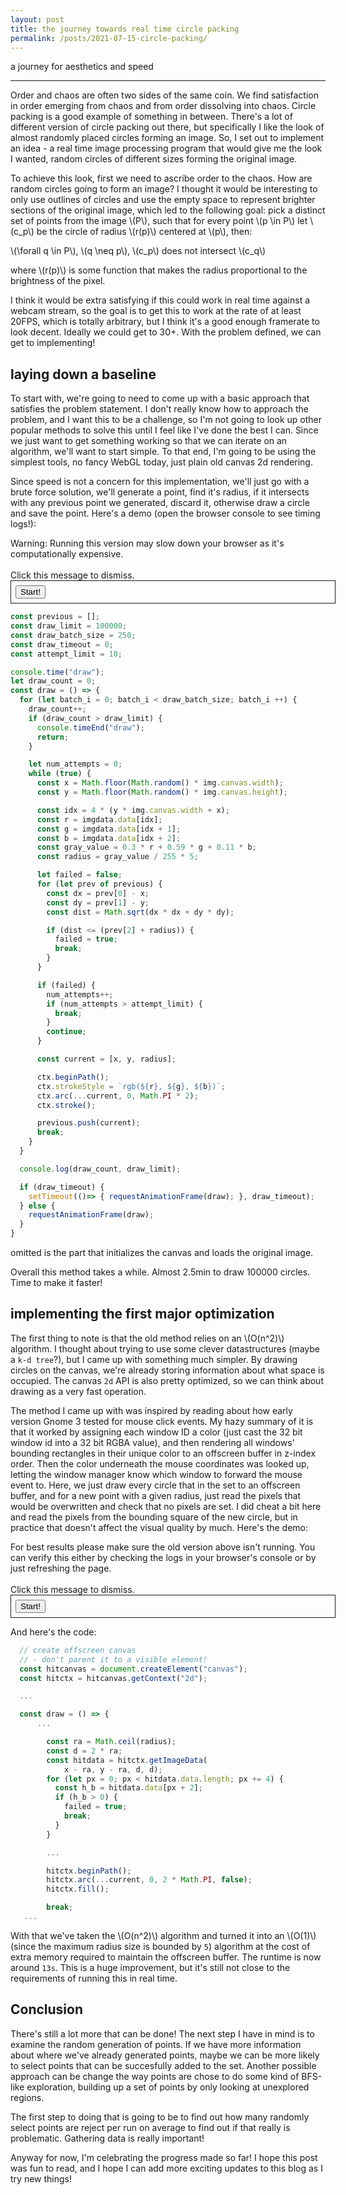 ```yaml
---
layout: post
title: the journey towards real time circle packing
permalink: /posts/2021-07-15-circle-packing/
---
```


a journey for aesthetics and speed

---

<link rel="stylesheet" href="{{ '/static/pi_digits/style.css' | relative_url }}">
<style>
canvas {
width: 100%;
}
</style>
<script src="{{ '/static/circle_packing/post.js' | relative_url }}" type="text/javascript"></script>

Order and chaos are often two sides of the same coin. We find satisfaction in
order emerging from chaos and from order dissolving into chaos. Circle packing
is a good example of something in between. There's a lot of different version of
circle packing out there, but specifically I like the look of almost randomly
placed circles forming an image. So, I set out to implement an idea - a real
time image processing program that would give me the look I wanted, random
circles of different sizes forming the original image.

To achieve this look, first we need to ascribe order to the chaos. How are
random circles going to form an image? I thought it would be interesting to only
use outlines of circles and use the empty space to represent brighter sections
of the original image, which led to the following goal: pick a distinct set of
points from the image  \\(P\\), such that for every point \\(p \in P\\) let
\\(c_p\\) be the circle of radius \\(r(p)\\) centered at \\(p\\), then:

\\(\forall q \in P\\), \\(q \neq p\\),  \\(c_p\\) does not intersect \\(c_q\\)

where \\(r(p)\\) is some function that makes the radius proportional to the
brightness of the pixel.

I think it would be extra satisfying if this could work in real time against a
webcam stream, so the goal is to get this to work at the rate of at least 20FPS,
which is totally arbitrary, but I think it's a good enough framerate to look
decent. Ideally we could get to 30+. With the problem defined, we can get to
implementing!

<script src="{{ '/static/circle_packing/common.js' | relative_url }}" type="text/javascript"></script>

## laying down a baseline

<script>
const img_path = "{{ '/static/circle_packing/image.jpeg' | relative_url }}";
</script>
<script src="{{ '/static/circle_packing/ver0/script.js' | relative_url }}" type="text/javascript"></script>

To start with, we're going to need to come up with a basic approach that
satisfies the problem statement. I don't really know how to approach the
problem, and I want this to be a challenge, so I'm not going to look up other
popular methods to solve this until I feel like I've done the best I can. Since
we just want to get something working so that we can iterate on an algorithm,
we'll want to start simple. To that end, I'm going to be using the simplest
tools, no fancy WebGL today, just plain old canvas 2d rendering.

Since speed is not a concern for this implementation, we'll just go with a brute
force solution, we'll generate a point, find it's radius, if it intersects with
any previous point we generated, discard it, otherwise draw a circle and save
the point. Here's a demo (open the browser console to see timing logs!):

<div class="isa_error" onclick="(() => { fadeOutEl(this); })()">
Warning: Running this version may slow down your browser as it's computationally
expensive.
<br><br>
Click this message to dismiss.
</div>


<div id="container0" style="width: 100%; border: solid 1px; padding: 0.5em;">
<button id="start0">Start!</button>
</div>
<script>
document.addEventListener("DOMContentLoaded", function() {
const btn0 = document.getElementById("start0");
btn0.onclick = () => {
ver0_main(document.getElementById("container0"), img_path);
};
});
</script>


```js
const previous = [];
const draw_limit = 100000;
const draw_batch_size = 250;
const draw_timeout = 0;
const attempt_limit = 10;

console.time("draw");
let draw_count = 0;
const draw = () => {
  for (let batch_i = 0; batch_i < draw_batch_size; batch_i ++) {
    draw_count++;
    if (draw_count > draw_limit) {
      console.timeEnd("draw");
      return;
    }

    let num_attempts = 0;
    while (true) {
      const x = Math.floor(Math.random() * img.canvas.width);
      const y = Math.floor(Math.random() * img.canvas.height);

      const idx = 4 * (y * img.canvas.width + x);
      const r = imgdata.data[idx];
      const g = imgdata.data[idx + 1];
      const b = imgdata.data[idx + 2];
      const gray_value = 0.3 * r + 0.59 * g + 0.11 * b;
      const radius = gray_value / 255 * 5;

      let failed = false;
      for (let prev of previous) {
        const dx = prev[0] - x;
        const dy = prev[1] - y;
        const dist = Math.sqrt(dx * dx + dy * dy);

        if (dist <= (prev[2] + radius)) {
          failed = true;
          break;
        }
      }

      if (failed) {
        num_attempts++;
        if (num_attempts > attempt_limit) {
          break;
        }
        continue;
      }

      const current = [x, y, radius];

      ctx.beginPath();
      ctx.strokeStyle = `rgb(${r}, ${g}, ${b})`;
      ctx.arc(...current, 0, Math.PI * 2);
      ctx.stroke();

      previous.push(current);
      break;
    }
  }

  console.log(draw_count, draw_limit);

  if (draw_timeout) {
    setTimeout(()=> { requestAnimationFrame(draw); }, draw_timeout);
  } else {
    requestAnimationFrame(draw);
  }
}
```

omitted is the part that initializes the canvas and loads the original image.

Overall this method takes a while. Almost 2.5min to draw 100000 circles. Time to
make it faster!

## implementing the first major optimization

<script src="{{ '/static/circle_packing/ver1/script.js' | relative_url }}" type="text/javascript"></script>

The first thing to note is that the old method relies on an \\(O(n^2)\\)
algorithm. I thought about trying to use some clever datastructures (maybe a
`k-d tree`?), but I came up with something much simpler. By drawing circles on
the canvas, we're already storing information about what space is occupied. The
canvas `2d` API is also pretty optimized, so we can think about drawing as a
very fast operation.

The method I came up with was inspired by reading about how early version Gnome
3 tested for mouse click events. My hazy summary of it is that it worked by
assigning each window ID a color (just cast the 32 bit window id into a 32 bit
RGBA value), and then rendering all windows' bounding rectangles in their unique
color to an offscreen buffer in z-index order. Then the color underneath the
mouse coordinates was looked up, letting the window manager know which window to
forward the mouse event to. Here, we just draw every circle that in the set to
an offscreen buffer, and for a new point with a given radius, just read the
pixels that would be overwritten and check that no pixels are set. I did cheat a
bit here and read the pixels from the bounding square of the new circle, but in
practice that doesn't affect the visual quality by much. Here's the demo:

<div class="isa_error" onclick="(() => { fadeOutEl(this); })()">
For best results please make sure the old version above isn't running. You can
verify this either by checking the logs in your browser's console or by just
refreshing the page.
<br><br>
Click this message to dismiss.
</div>

<div id="container1" style="width: 100%; border: solid 1px; padding: 0.5em;">
<button id="start1">Start!</button>
</div>
<script>
document.addEventListener("DOMContentLoaded", function() {
const btn1 = document.getElementById("start1");
btn1.onclick = () => {
ver1_main(document.getElementById("container1"), img_path);
};
});
</script>



And here's the code:
```js
  // create offscreen canvas
  // - don't parent it to a visible element!
  const hitcanvas = document.createElement("canvas");
  const hitctx = hitcanvas.getContext("2d");

  ...

  const draw = () => {
      ...

        const ra = Math.ceil(radius);
        const d = 2 * ra;
        const hitdata = hitctx.getImageData(
            x - ra, y - ra, d, d);
        for (let px = 0; px < hitdata.data.length; px += 4) {
          const h_b = hitdata.data[px + 2];
          if (h_b > 0) {
            failed = true;
            break;
          }
        }

        ...

        hitctx.beginPath();
        hitctx.arc(...current, 0, 2 * Math.PI, false);
        hitctx.fill();

        break;
   ...
```

With that we've taken the \\(O(n^2)\\) algorithm and turned it into an
\\(O(1)\\) (since the maximum radius size is bounded by `5`) algorithm at the
cost of extra memory required to maintain the offscreen buffer. The runtime is
now around `13s`. This is a huge improvement, but it's still not close to the
requirements of running this in real time.

## Conclusion

There's still a lot more that can be done! The next step I have in mind is to
examine the random generation of points. If we have more information about where
we've already generated points, maybe we can be more likely to select points
that can be succesfully added to the set. Another possible approach can be
change the way points are chose to do some kind of BFS-like exploration,
building up a set of points by only looking at unexplored regions.

The first step to doing that is going to be to find out how many randomly select
points are reject per run on average to find out if that really is problematic.
Gathering data is really important!

Anyway for now, I'm celebrating the progress made so far! I hope this post was
fun to read, and I hope I can add more exciting updates to this blog as I try
new things!
